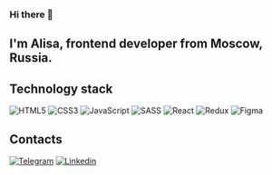 ### Hi there 👋

## I'm Alisa, frontend developer from Moscow, Russia.

## Technology stack
![HTML5](https://img.shields.io/badge/HTML5-black?style=for-the-badge&logo=html5)
![CSS3](https://img.shields.io/badge/CSS3-black?style=for-the-badge&logo=css3&logoColor=2965f1)
![JavaScript](https://img.shields.io/badge/JavaScript-black?style=for-the-badge&logo=javascript)
![SASS](https://img.shields.io/badge/SASS-black?style=for-the-badge&logo=SASS)
![React](https://img.shields.io/badge/React-black?style=for-the-badge&logo=react)
![Redux](https://img.shields.io/badge/Redux-black?style=for-the-badge&logo=redux)
![Figma](https://img.shields.io/badge/Figma-black?style=for-the-badge&logo=figma)


## Contacts
[![Telegram](https://img.shields.io/badge/Telegram-black?style=for-the-badge&logo=telegram)](https://t.me/Alisa_Dmitrenko)
[![Linkedin](https://img.shields.io/badge/Linkedin-black?style=for-the-badge&logo=linkedin&logoColor=0A66C2)](https://www.linkedin.com/in/alisa-dmitrenko-524b7b123/ )


<!--
**AlisaCosmos/AlisaCosmos** is a ✨ _special_ ✨ repository because its `README.md` (this file) appears on your GitHub profile.

Here are some ideas to get you started:

- 🔭 I’m currently working on ...
- 🌱 I’m currently learning ...
- 👯 I’m looking to collaborate on ...
- 🤔 I’m looking for help with ...
- 💬 Ask me about ...
- 📫 How to reach me: ...
- 😄 Pronouns: ...
- ⚡ Fun fact: ...
-->

